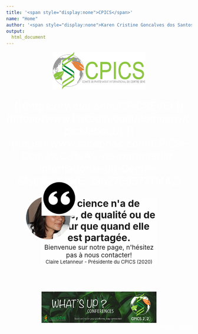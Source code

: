 ```yaml
---
title: '<span style="display:none">CPICS</span>'
name: "Home"
author: '<span style="display:none">Karen Cristine Goncalves dos Santos</span>'
output:
  html_document
---
```

<head>
<link rel="apple-touch-icon" sizes="180x180" href="apple-touch-icon.png">
<link rel="icon" type="image/png" sizes="32x32" href="favicon-32x32.png">
<link rel="icon" type="image/png" sizes="16x16" href="favicon-16x16.png">
<link rel="manifest" href="site.webmanifest">
<link rel="mask-icon" href="safari-pinned-tab.svg" color="#5bbad5">
<meta name="msapplication-TileColor" content="#da532c">
<meta name="theme-color" content="#ffffff">
<meta charset="utf-8">

<meta name="viewport" content="width=device-width, initial-scale=1">
<link rel="stylesheet" href="./fr/column_text_style.css">
<style>
a {
color: #ffffff
}
a.twitter-timeline {
margin-left: auto;
margin-right: auto;

}

.main-container{max-height: 1080px; max-width: 1492px;}
body {
width: 80%;
background-size: cover;
background-repeat: no-repeat;
margin-left: auto; margin-right: auto;
background-image: url('./fr/images/background/kristina-paukshtite.jpg'); 
}
.resize {
border-style: solid;
border-width: 0px 10vw;
border-color: rgba(255, 255, 255, 0)
}
.avatar {
min-width: 50px;
margin-left: -15%; 
margin-top: -3%; 
vertical-align: middle;
border-radius: 50%;
border-width: 5px;
border-style: solid;
border-color: rgba(255, 255, 255, 0.7);
max-width: 12.5vw;
position: absolute; 
z-index: 2

}
.quote {
min-width: 40px;margin-top: -15%; margin-left:-0.1%; width:10vw; position: absolute; z-index: 1
}

.resize1 {
padding: 5% 13% 5% 23%; text-align: center;
}

@media screen and (max-width: 991px) {
.quote {
margin-top: -8%; margin-left:-1%; position: absolute; z-index: 1
}
.avatar {
margin-left: -10%; 
margin-top: -0.1%; 
position: absolute; 
z-index: 2
}
.resize {
border-style: hidden;
border-width: 0px 5vw;
border-color: rgba(255, 255, 255, 0)
}
.twitter-timeline {
margin-left: auto;
margin-right: auto;
data-height: 300px
}
} 
</style>

</head>
<script src="https://kit.fontawesome.com/0af1a424a5.js" crossorigin="anonymous"></script>


<div class="container-fluid">

<div class="row">
<center>
<img style="display: block; margin-left: auto; margin-right:auto" src="./fr/images/logos/Logo-CPICS_White_1.png" alt="CPICS logo" class="center" width="50%">
<span> <p style="color: #ffffff; font-size: 2em; text-align:center;display: block; margin-left: auto; margin-right:auto"> [<i class="fab fa-twitter"></i>](https://twitter.com/CPICSEVE) [<i class="fab fa-linkedin-in"></i>](https://www.linkedin.com/company/cpics/about/) [<i class="fab fa-facebook"></i>](https://www.facebook.com/CPICS-Comit%C3%A9-de-partenariat-international-du-Centre-S%C3%88VE-395275957711442) <a  href = "mailto:cpicseve@gmail.com"><i class="fas fa-envelope" align="center" style="font-size:24px"></i></a> </p></span>
</center>
</div>    

<div class="row mx-0 no-gutters">



<div class="col-md-9 resize">
<div class="row mx-0 no-gutters">

<div class="col-md-12 px-0" style="font-size: 1.25em; background-color: rgba(255, 255, 255, 0.7); background-size: cover; position: relative"> 
<img class="quote" src="./fr/images/logos/quote_mark.svg" alt="quotes">

<img src="./fr/images/comite photos/President-2020_Claire.png" alt="President 2020 - Claire Letanneur" class="avatar">
<div class="resize1">
<div style="font-size: 1.5em; font-weight: bold"><center>La science n'a de beauté, de qualité ou de valeur que quand elle est partagée.</center></div>

<div style="font-size: 1em;"><center>Bienvenue sur notre page, n'hésitez pas à nous contacter!</center></div>

<div style="font-size: 0.75em"><center>Claire Letanneur - Présidente du CPICS (2020)</center></div>
</div>

</div>    
    
<div class="col-md-12" style="padding: 2em 0em 2em 0em;">&nbsp;</div> 
<div class="col-md-12" >
<img style="display: block;position: static" src="./fr/images/whats up 2020/whatsup_conferences_en.png" alt="Banner for whats up conferences" class="center">
</div> 
  
  </div>    
  </div>    

<div class="col-md-3" style="border-radius: 0.5; float: right">
<a class="twitter-timeline" data-height=800px href="https://twitter.com/CPICSEVE?ref_src=twsrc%5Etfw">Tweets by CPICS</a> <script async src="https://platform.twitter.com/widgets.js" charset="utf-8"></script>
</div>

</div>  

</div>    
